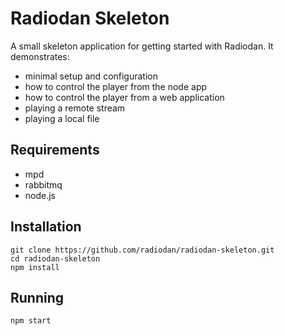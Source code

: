 Radiodan Skeleton
====

A small skeleton application for getting started with Radiodan. It demonstrates:
- minimal setup and configuration
- how to control the player from the node app
- how to control the player from a web application
- playing a remote stream
- playing a local file

## Requirements

- mpd
- rabbitmq
- node.js

## Installation

    git clone https://github.com/radiodan/radiodan-skeleton.git
    cd radiodan-skeleton
    npm install

## Running

    npm start

